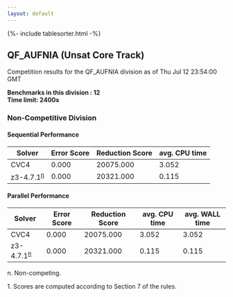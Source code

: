 ```yaml
---
layout: default
---
```

{%- include tablesorter.html -%}

##  QF_AUFNIA (Unsat Core Track)

Competition results for the QF_AUFNIA division as of Thu Jul 12 23:54:00 GMT

**Benchmarks in this division : 12  
Time limit: 2400s** 

###  Non-Competitive Division 
#### Sequential Performance

<table id="sequential" class="result sorted">
<thead><tr class="center">
  <th>Solver</th>
  <th>Error Score</th>
  <th>Reduction Score</th>
  <th>avg. CPU time</th>
</tr></thead><tr>
<td>CVC4</td>
<td>0.000</td><td>20075.000</td><td>3.052</td></tr><tr>
<td>z3-4.7.1<SUP><a href="#fn">n</a></SUP></td>
<td>0.000</td><td>20321.000</td><td>0.115</td></tr></table>

#### Parallel Performance

<table id="parallel" class="result sorted">
<thead><tr class="center">
  <th>Solver</th>
  <th>Error Score</th>
  <th>Reduction Score</th>
  <th>avg. CPU time</th>
  <th>avg. WALL time</th>
</tr></thead><tr>
<td>CVC4</td>
<td>0.000</td><td>20075.000</td><td>3.052</td><td>3.052</td></tr><tr>
<td>z3-4.7.1<SUP><a href="#fn">n</a></SUP></td>
<td>0.000</td><td>20321.000</td><td>0.115</td><td>0.115</td></tr></table>
 <span id="fn"> n. Non-competing. </span>

 <span id="fn1"> 1. Scores are computed according to Section 7 of the rules. </span>


